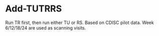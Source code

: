 # Add-TUTRRS

Run TR first, then run either TU or RS. 
Based on CDISC pilot data. Week 6/12/18/24 are used as scanning visits.
